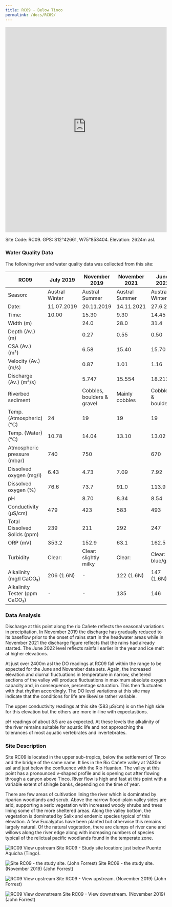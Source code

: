 ```yaml
---
title: RC09 - Below Tinco
permalink: /docs/RC09/
---
```


<iframe width="100%" height="640" allowfullscreen style="border-style:none;" src="https://cavep-undc-hosting.netlify.com/sites/RC09/app-files/"></iframe>


Site Code: RC09.  GPS: S12°42661, W75°853404. Elevation:
2624m asl.


### Water Quality Data

The following river and water quality data was collected from this site:

|     RC09                             |     July 2019         |     November 2019                  |     November 2021     |     June 2022             |
|--------------------------------------|-----------------------|------------------------------------|-----------------------|---------------------------|
|     Season:                          |     Austral Winter    |     Austral Summer                 |     Austral Summer    |     Austral Winter        |
|     Date:                            |     11.07.2019        |     20.11.2019                     |     14.11.2021        |     27.6.22               |
|     Time:                            |     10.00             |     15.30                          |     9.30              |     14.45                 |
|     Width (m)                        |                       |     24.0                           |     28.0              |     31.4                  |
|     Depth (Av.) (m)                  |                       |     0.27                           |     0.55              |     0.50                  |
|     CSA (Av.) (m²)                   |                       |     6.58                           |     15.40             |     15.70                 |
|     Velocity (Av.) (m/s)             |                       |     0.87                           |     1.01              |     1.16                  |
|     Discharge (Av.) (m³/s)           |                       |     5.747                          |     15.554            |     18.212                |
|     Riverbed sediment                |                       |     Cobbles, boulders & gravel     |     Mainly cobbles    |     Cobbles & boulders    |
|     Temp. (Atmospheric) (°C)         |     24                |     19                             |     19                |     19                    |
|     Temp. (Water) (°C)               |     10.78             |     14.04                          |     13.10             |     13.02                 |
|     Atmospheric pressure (mbar)      |     740               |     750                            |                       |     670                   |
|     Dissolved oxygen (mg/l)          |     6.43              |     4.73                           |     7.09              |     7.92                  |
|     Dissolved oxygen (%)             |     76.6              |     73.7                           |     91.0              |     113.9                 |
|     pH                               |                       |     8.70                           |     8.34              |     8.54                  |
|     Conductivity (µS/cm)             |     479               |     423                            |     583               |     493                   |
|     Total Dissolved Solids (ppm)     |     239               |     211                            |     292               |     247                   |
|     ORP (mV)                         |     353.2             |     152.9                          |     63.1              |     162.5                 |
|     Turbidity                        |     Clear:            |     Clear:  slightly milky         |     Clear:            |     Clear: blue/grey      |
|     Alkalinity (mg/l CaCO₃)          |     206 (1.6N)        |     -                              |     122 (1.6N)        |     147 (1.6N)            |
|     Alkalinity Tester (ppm CaCO₃)    |     -                 |     -                              |     135               |     146                   |


### Data Analysis
Discharge at this point along the rio Cañete reflects the seasonal variations in precipitation. In November 2019 the discharge has gradually reduced to its baseflow prior to the onset of rains start in the headwater areas while in November 2021 the discharge figure reflects that the rains had already started. The June 2022 level reflects rainfall earlier in the year and ice melt at higher elevations.

At just over 2400m asl the DO readings at RC09 fall within the range to be expected for the June and November data sets. Again, the increased elevation and diurnal fluctuations in temperature in narrow, sheltered sections of the valley will produce fluctuations in maximum absolute oxygen capacity and, in consequence, percentage saturation. This then fluctuates with that rhythm accordingly. The DO level variations at this site may indicate that the conditions for life are likewise rather variable. 

The upper conductivity readings at this site (583 µS/cm) is on the high side for this elevation but the others are more in-line with expectastions.

pH readings of about 8.5 are as expected. At these levels the alkalinity of the river remains suitable for aquatic life and not approaching the tolerances of most aquatic vertebrates and invertebrates.

  
### Site Description
Site RC09 is located in the upper sub-tropics, below the settlement of Tinco and the bridge of the same name. It lies in the Rio Cañete valley at 2430m asl and just below the confluence with the Rio Huantan. The valley at this point has a pronounced v-shaped profile and is opening out after flowing through a canyon above Tinco. River flow is high and fast at this point with a variable extent of shingle banks, depending on the time of year.

There are few areas of cultivation lining the river which is dominated by riparian woodlands and scrub. Above the narrow flood-plain valley sides are arid, supporting a xeric vegetation with increased woody shrubs and trees lining some of the more sheltered areas. Along the valley bottom, the vegetation is dominated by Salix and endemic species typical of this elevation. A few Eucalyptus have been planted but otherwise this remains largely natural. Of the natural vegetation, there are clumps of river cane and willows along the river edge along with increasing numbers of species typical of the relictual pacific woodlands found in the temperate zone.


![RC09 View upstream](/assets/SiteDescriptions/RC09/RC09Tingo.jpg)
Site RC09 - Study site location: just below Puente Aquicha (Tingo). 


![Site RC09 - the study site. (John Forrest)](/assets/SiteDescriptions/RC09/RC09Studysite.JPG)
Site RC09 - the study site.  (November 2019) (John Forrest)


![RC09 View upstream](/assets/SiteDescriptions/RC09/RC09Viewupstream.JPG)
Site RC09 - View upstream.  (November 2019) (John Forrest)


![RC09 View downstream](/assets/SiteDescriptions/RC09/RC09Viewdownstream.JPG)
Site RC09 - View downstream.  (November 2019) (John Forrest)
